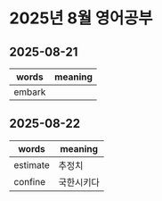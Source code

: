 # 2025년 8월 영어공부

## 2025-08-21

| words  | meaning |
| ------ | ------- |
| embark |         |

## 2025-08-22

| words    | meaning |
| -------- | ------- |
| estimate | 추정치     |
| confine  | 국한시키다   |